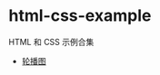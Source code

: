 # html-css-example

HTML 和 CSS 示例合集

- [轮播图](https://xmy6364.github.io/html-css-examples/01-swiper/)
